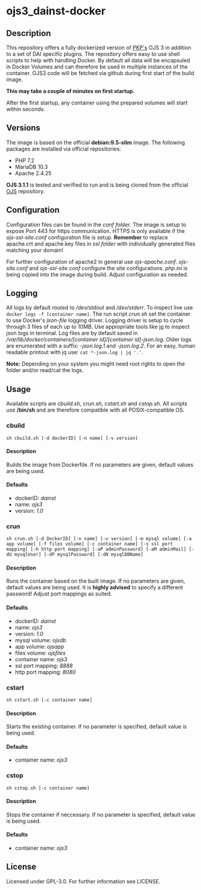 # ojs3_dainst-docker

## Description

This repository offers a fully dockerized version of [PKP's](https://pkp.sfu.ca/) OJS 3 in addition to a set of DAI specific plugins. The repository offers easy to use shell scripts to help with handling Docker. By default all data will be encapsuled in Docker Volumes and can therefore be used in multiple instances of the container. OJS3 code will be fetched via github during first start of the build image.

**This may take a couple of minutes on first startup.**

After the first startup, any container using the prepared volumes will start within seconds.

## Versions

The image is based on the official **debian:9.5-slim** image.
The following packages are installed via official repositories:
- PHP 7.2
- MariaDB 10.3
- Apache 2.4.25

**OJS 3.1.1** is tested and verified to run and is being cloned from the official [OJS](https://github.com/pkp/ojs) repository.

## Configuration

Configuration files can be found in the _conf folder_. The image is setup to expose Port 443 for https communication. HTTPS is only available if the _ojs-ssl-site.conf_ configuration file is setup. **Remember** to replace apache.crt and apache.key files in _ssl folder_ with individually generated files matching your domain!

For further configuration of apache2 in general use _ojs-apache.conf_. _ojs-site.conf_ and _ojs-ssl-site.conf_ configure the site configurations. _php.ini_ is being copied into the image during build. Adjust configuration as needed.

## Logging

All logs by default routed to _/dev/stdout_ and _/dev/stderr_. To inspect live use `docker logs -f [container name]`. The run script _crun.sh_ set the container to use Docker's _json-file_ logging driver. Logging driver is setup to cycle through 3 files of each up to 10MB. Use appropriate tools like [jq](https://stedolan.github.io/jq/) to inspect json logs in terminal. Log files are by default saved in _/var/lib/docker/containers/[container id]/[container id]-json.log_. Older logs are enumerated with a suffix: _-json.log.1_ and _-json.log.2_. For an easy, human readable printout with jq use: `cat *-json.log | jq '.'`.

**Note:** Depending on your system you might need root rights to open the folder and/or read/cat the logs.

## Usage

Available scripts are _cbuild.sh_, _crun.sh_, _cstart.sh_ and _cstop.sh_. All scripts use **/bin/sh** and are therefore compatible with all POSIX-compatible OS.

### cbuild

`sh cbuild.sh [-d dockerID] [-n name] [-v version]`

#### Description

Builds the image from Dockerfile. If no parameters are given, default values are being used.

#### Defaults

- dockerID: _dainst_
- name: _ojs3_
- version: _1.0_

### crun

`sh crun.sh [-d DockerID] [-n name] [-v version] [-m mysql volume] [-a app volume] [-f files volume] [-c container name] [-s ssl port mapping] [-h http port mapping] [-aP adminPassword] [-aM adminMail] [-dU mysqlUser] [-dP mysqlPassword] [-dN mysqlDBName]`

#### Description

Runs the container based on the built image. If no parameters are given, default values are being used. It is **highly advised** to specify a different password! Adjust port mappings as suited.

#### Defaults

- dockerID: _dainst_
- name: _ojs3_
- version: _1.0_
- mysql volume: _ojsdb_
- app volume: _ojsapp_
- files volume: _ojsfiles_
- container name: _ojs3_
- ssl port mapping: _8888_
- http port mapping: _8080_

### cstart

`sh cstart.sh [-c container name]`

#### Description

Starts the existing container. If no parameter is specified, default value is being used.

#### Defaults

- container name: _ojs3_

### cstop

`sh cstop.sh [-c container name]`

#### Description

Stops the container if neccessary. If no parameter is specified, default value is being used.

#### Defaults

- container name: _ojs3_

## License

Licensed under GPL-3.0. For further information see LICENSE.

